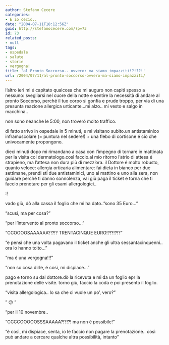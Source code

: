 ```yaml
---
author: Stefano Cecere
categories:
- E io cecio..
date: "2004-07-11T18:12:56Z"
guid: http://stefanocecere.com/?p=73
id: 73
related_posts:
- null
tags:
- ospedale
- salute
- storie
- vergogna!
title: 'al Pronto Soccorso.. ovvero: ma siamo impazziti!?!??!'
url: /2004/07/11/al-pronto-soccorso-ovvero-ma-siamo-impazziti/
---
```


l&#8217;altro ieri mi é capitato qualcosa che mi auguro non capiti spesso a nessuno: svegliarsi nel cuore della notte e sentire la necessità di andare al pronto Soccorso, perché il tuo corpo si gonfia e prude troppo, per via di una presunta reazione allergica urticante&#8230;mi alzo.. mi vesto e salgo in macchina..

non sono neanche le 5:00, non troverò molto traffico.

di fatto arrivo in ospedale in 5 minuti, e mi visitano subito.un antistaminico inframuscolare (= puntura nel sedere!) + una flebo di cortisone é ciò che univocamente propongono.

dieci minuti dopo mi rimandano a casa con l&#8217;impegno di tornare in mattinata per la visita col dermatologo.così faccio.al mio ritorno l&#8217;atrio di attesa é strapieno, ma l&#8217;attesa non dura più di mezz&#8217;ora. il Dottore é molto robusto, quanto veloce: allergia orticaria alimentare: fai dieta in bianco per due settimane, prendi sti due antistaminici, uno al mattino e uno alla sera, non guidare perché ti danno sonnolenza, vai giù paga il ticket e torna che ti faccio prenotare per gli esami allergologici..

:!

vado giù, dò alla cassa il foglio che mi ha dato..&#8221;sono 35 Euro&#8230;&#8221;

&#8220;scusi, ma per cosa?&#8221;

&#8220;per l&#8217;intervento al pronto soccorso&#8230;&#8221;

&#8220;CCOOOOSAAAAAA?!?!? TRENTACINQUE EURO!?!?!?!?&#8221;

&#8220;e pensi che una volta pagavano il ticket anche gli ultra sessantacinquenni.. ora lo hanno tolto&#8230;&#8221;

&#8220;ma é una vergogna!!!&#8221;

&#8220;non so cosa dirle, é così, mi dispiace&#8230;&#8221;

pago e torno su dal dottore.dò la ricevuta e mi da un foglio epr la prenotazione delle visite. torno giù, faccio la coda e poi presento il foglio.

&#8220;visita allergologica.. lo sa che ci vuole un po&#8217;, vero?&#8221;

&#8221; 😕 &#8221;

&#8220;per il 10 novembre..

&#8220;CCCCOOOOOSSSAAAAA?!?!?! ma non é possibile!&#8221;

&#8220;é così, mi dispiace, senta, io le faccio non pagare la prenotazione.. così può andare a cercare qualche altra possibilità, intanto&#8221;